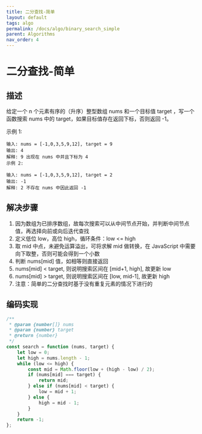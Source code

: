 ```yaml
---
title: 二分查找-简单
layout: default
tags: algo
permalink: /docs/algo/binary_search_simple
parent: Algorithms
nav_order: 4
---
```

# 二分查找-简单
## 描述
给定一个 n 个元素有序的（升序）整型数组 nums 和一个目标值 target  ，写一个函数搜索 nums 中的 target，如果目标值存在返回下标，否则返回 -1。

示例 1:
```
输入: nums = [-1,0,3,5,9,12], target = 9
输出: 4
解释: 9 出现在 nums 中并且下标为 4
示例 2:
```
```
输入: nums = [-1,0,3,5,9,12], target = 2
输出: -1
解释: 2 不存在 nums 中因此返回 -1
```

## 解决步骤

1. 因为数组为已排序数组，故每次搜索可以从中间节点开始，并判断中间节点值，再选择向前或向后迭代查找
2. 定义低位 low，高位 high，循环条件：low <= high
3. 取 mid 中点，未避免运算溢出，可将求解 mid 做转换，在 JavaScript 中需要向下取整，否则可能会得到一个小数
4. 判断 nums[mid] 值，如相等则直接返回
5. nums[mid] < target, 则说明搜索区间在 [mid+1, high], 故更新 low
6. nums[mid] > target, 则说明搜索区间在 [low, mid-1], 故更新 high
7. 注意：简单的二分查找时基于没有重复元素的情况下进行的

## 编码实现
```javascript
/**
 * @param {number[]} nums
 * @param {number} target
 * @return {number}
 */
const search = function (nums, target) {
    let low = 0;
    let high = nums.length - 1;
    while (low <= high) {
        const mid = Math.floor(low + (high - low) / 2);
        if (nums[mid] === target) {
            return mid;
        } else if (nums[mid] < target) {
            low = mid + 1;
        } else {
            high = mid - 1;
        }
    }
    return -1;
};
```
